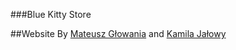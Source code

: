 ###Blue Kitty Store 

##Website By [Mateusz Głowania](https://github.com/Muraii-pl) and [Kamila Jałowy](https://github.com/Nekoshy)
